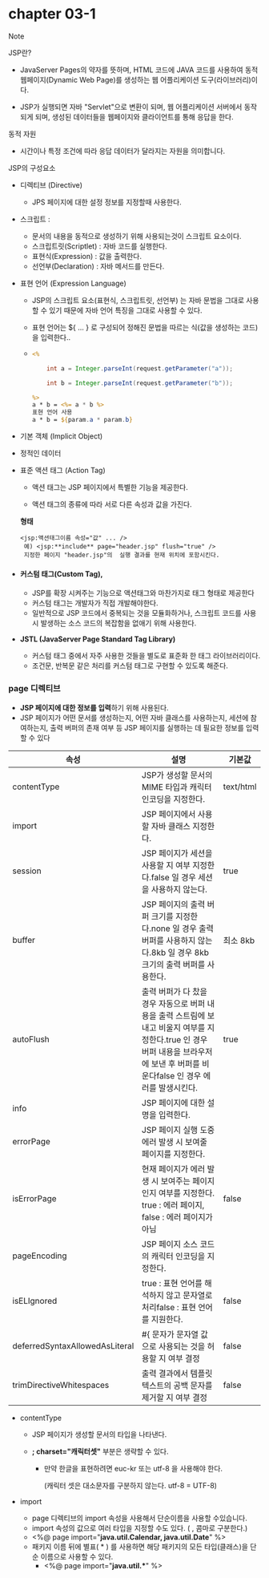 # chapter 03-1

> [!NOTE]
>
> JSP란?
>
> - JavaServer Pages의 약자를 뜻하며, HTML 코드에 JAVA 코드를 사용하여 동적 웹페이지(Dynamic Web Page)를 생성하는 웹 어플리케이션 도구(라이브러리)이다.
>
> - JSP가 실행되면 자바 "Servlet"으로 변환이 되며, 웹 어플리케이션 서버에서 동작되게 되며, 생성된 데이터들을 웹페이지와 클라이언트를 통해 응답을 한다.
>
> 동적 자원
>
> - 시간이나 특정 조건에 따라 응답 데이터가 달라지는 자원을 의미합니다.



JSP의 구성요소

- 디렉티브 (Directive)

  - JPS 페이지에 대한 설정 정보를 지정할때 사용한다.

- 스크립트 : 

  - 문서의 내용을 동적으로 생성하기 위해 사용되는것이 스크립트 요소이다.
  - 스크립트릿(Scriptlet) : 자바 코드를 실행한다.
  - 표현식(Expression) : 값을 출력한다.
  - 선언부(Declaration) : 자바 메서드를 만든다.

- 표현 언어 (Expression Language)

  - JSP의 스크립트 요소(표현식, 스크립트릿, 선언부) 는 자바 문법을 그대로 사용할 수 있기 때문에 자바 언어 특징을 그대로 사용할 수 있다.

  - 표현 언어는 ${ ... } 로 구성되어 정해진 문법을 따르는 식(값을 생성하는 코드)을 입력한다..

  - ``` jsp
    <%
    
        int a = Integer.parseInt(request.getParameter("a"));
    
        int b = Integer.parseInt(request.getParameter("b"));
    
    %>
    a * b = <%= a * b %>
    표현 언어 사용
    a * b = ${param.a * param.b}
    ```

- 기본 객체 (Implicit Object)

- 정적인 데이터

- 표준 액션 태그 (Action Tag)

  - 액션 태그는 JSP 페이지에서 특별한 기능을 제공한다.

  - 액션 태그의 종류에 따라 서로 다른 속성과 값을 가진다.

   **형태** 

  ```
  <jsp:액션태그이름 속성="값" ... />
   예) <jsp:**include** page="header.jsp" flush="true" />
   지정한 페이지 "header.jsp"의  실행 결과를 현재 위치에 포함시킨다.
  ```

- #### 커스텀 태그(Custom Tag), 

  - JSP를 확장 시켜주는 기능으로 액션태그와 마찬가지로 태그 형태로 제공한다
  - 커스텀 태그는 개발자가 직접 개발해야한다.
  - 일반적으로 JSP 코드에서 중복되는 것을 모듈화하거나, 스크립트 코드를 사용 시 발생하는 소스 코드의 복잡함을 없애기 위해 사용한다.

- **JSTL (JavaServer Page Standard Tag Library)**

  - 커스텀 태그 중에서 자주 사용한 것들을 별도로 표준화 한 태그 라이브러리이다.
  - 조건문, 반복문 같은 처리를 커스텀 태그로 구현할 수 있도록 해준다.



### page 디렉티브

- **JSP 페이지에 대한 정보를 입력**하기 위해 사용된다.
- JSP 페이지가 어떤 문서를 생성하는지, 어떤 자바 클래스를 사용하는지, 세션에 참여하는지, 출력 버퍼의 존재 여부 등 JSP 페이지를 실행하는 데 필요한 정보를 입력할 수 있다



| 속성                           | 설명                                                         | 기본값    |
| ------------------------------ | ------------------------------------------------------------ | --------- |
| contentType                    | JSP가 생성할 문서의 MIME 타입과 캐릭터 인코딩을 지정한다.    | text/html |
| import                         | JSP 페이지에서 사용할 자바 클래스 지정한다.                  |           |
| session                        | JSP 페이지가 세션을 사용할 지 여부 지정한다.false 일 경우 세션을 사용하지 않는다. | true      |
| buffer                         | JSP 페이지의 출력 버퍼 크기를 지정한다.none 일 경우 출력 버퍼를 사용하지 않는다.8kb 일 경우 8kb 크기의 출력 버퍼를 사용한다. | 최소 8kb  |
| autoFlush                      | 출력 버퍼가 다 찼을 경우 자동으로 버퍼 내용을 출력 스트림에 보내고 비울지 여부를 지정한다.true 인 경우 버퍼 내용을 브라우저에 보낸 후 버퍼를 비운다false 인 경우 에러를 발생시킨다. | true      |
| info                           | JSP 페이지에 대한 설명을 입력한다.                           |           |
| errorPage                      | JSP 페이지 실행 도중 에러 발생 시 보여줄 페이지를 지정한다.  |           |
| isErrorPage                    | 현재 페이지가 에러 발생 시 보여주는 페이지 인지 여부를 지정한다. true : 에러 페이지, false : 에러 페이지가 아님 | false     |
| pageEncoding                   | JSP 페이지 소스 코드의 캐릭터 인코딩을 지정한다.             |           |
| isELIgnored                    | true : 표현 언어를 해석하지 않고 문자열로 처리false : 표현 언어를 지원한다. | false     |
| deferredSyntaxAllowedAsLiteral | #{ 문자가 문자열 값으로 사용되는 것을 허용할 지 여부 결정    | false     |
| trimDirectiveWhitespaces       | 출력 결과에서 템플릿 텍스트의 공백 문자를 제거할 지 여부 결정 | false     |



- contentType

  - JSP 페이지가 생성할 문서의 타입을 나타낸다.

  - **; charset="캐릭터셋"** 부분은 생략할 수 있다.

    - 만약 한글을 표현하려면 euc-kr 또는 utf-8 을 사용해야 한다.

       (캐릭터 셋은 대소문자를 구분하지 않는다. utf-8 = UTF-8)

- import
  - page 디렉티브의 import 속성을 사용해서 단순이름을 사용할 수있습니다.
  -  import 속성의 값으로 여러 타입을 지정할 수도 있다. ( , 콤마로 구분한다.)
    - <%@ page import="**java.util.Calendar, java.util.Date**" %>
  - 패키지 이름 뒤에 별표( * ) 를 사용하면 해당 패키지의 모든 타입(클래스)을 단순 이름으로 사용할 수 있다.
    - <%@ page import="**java.util.\***" %>





